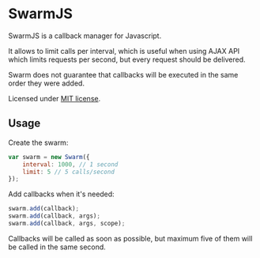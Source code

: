 SwarmJS
=======

SwarmJS is a callback manager for Javascript.

It allows to limit calls per interval, which is useful when using AJAX API which limits requests per second, but every request should be delivered.

Swarm does not guarantee that callbacks will be executed in the same order they were added.

Licensed under [MIT license](http://www.opensource.org/licenses/mit-license.php).


Usage
-----

Create the swarm:

```js
var swarm = new Swarm({
    interval: 1000, // 1 second
    limit: 5 // 5 calls/second
});
```

Add callbacks when it's needed:

```js
swarm.add(callback);
swarm.add(callback, args);
swarm.add(callback, args, scope);
```

Callbacks will be called as soon as possible, but maximum five of them will be called in the same second.

